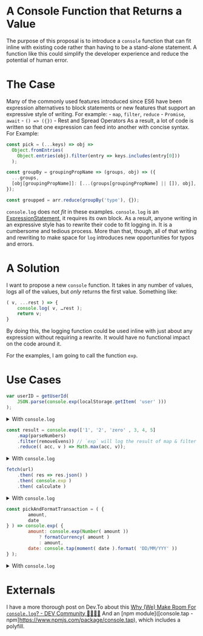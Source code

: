 # A Console Function that Returns a Value
The purpose of this proposal is to introduce a `console` function that can fit inline with existing code rather than having to be a stand-alone statement. A function like this could simplify the developer experience and reduce the potential of human error. 

# The Case
Many of the commonly used features introduced since ES6 have been expression alternatives to block statements or new features that support an expressive style of writing. For example:
	    - `map`, `filter`, `reduce`
	    - `Promise`, `await`
	    - `() => ({})`
	    - Rest and Spread Operators 
As a result, a lot of code is written so that one expression can feed into another with concise syntax. For Example: 

```javascript
const pick = (...keys) => obj =>
  Object.fromEntries(
    Object.entries(obj).filter(entry => keys.includes(entry[0]))
  );
```

```javascript
const groupBy = groupingPropName => (groups, obj) => ({
  ...groups,
  [obj[groupingPropName]]: [...(groups[groupingPropName] || []), obj],
});

const groupped = arr.reduce(groupBy('type'), {});
```

`console.log`  does not *fit* in these examples. `console.log` is an [ExpressionStatement](https://astexplorer.net/#/gist/9a4032d251e731d16ef236cdee5af6d6/54387ab3f529ae7093f654e5085175991aa16561), it requires its own block. As a result, anyone writing in an expressive style has to rewrite their code to fit logging in. It is a cumbersome and tedious process. More than that, though, all of that writing and rewriting to make space for `log` introduces new opportunities for typos and errors. 

# A Solution
I want to propose a new `console` function. It takes in any number of values, logs all of the values, but *only* returns the first value. Something like:
```javascript
( v, ...rest ) => { 
    console.log( v, …rest );
    return v;
}
``` 
By doing this, the logging function could be used inline with just about any expression without requiring a rewrite. It would have no functional impact on the code around it. 

For the examples, I am going to call the function `exp`.

# Use Cases
```javascript
var userID = getUserId(
    JSON.parse(console.exp(localStorage.getItem( 'user' ))) 
);
```
<details>
    <summary>With <code>console.log</code></summary>

```javascript
const user = localStorage.getItem( 'user' );
console.log(user)

var userID = getUserId(
    JSON.parse(user) 
);
```

</details>

```javascript
const result = console.exp(['1', '2', 'zero' , 3, 4, 5]
    .map(parseNumbers)
    .filter(removeEvens)) // `exp` will log the result of map & filter
    .reduce(( acc, v ) => Math.max(acc, v));
```
<details>
    <summary>With <code>console.log</code></summary>

```javascript
const filteredRes = ['1', '2', 'zero' , 3, 4, 5]
    .map(parseNumbers)
    .filter(removeEvens)
console.log(filteredRes)

const result = filteredRes
    .reduce(( acc, v ) => Math.max(acc, v));
```

</details>

```javascript
fetch(url)
    .then( res => res.json() )
    .then( console.exp )
    .then( calculate )
```
<details>
    <summary>With <code>console.log</code></summary>

```javascript
fetch(url)
    .then( res => res.json() )
    .then( res => ( console.log(res), res ) )
    .then( calculate )
```

</details>

```javascript
const pickAndFormatTransaction = ( {
        amount,
        date
} ) => console.exp( {
        amount: console.exp(Number( amount ))
            ? formatCurrency( amount ) 
            : amount,
        date: console.tap(moment( date ).format( 'DD/MM/YYY' ))
} );
```
<details>
    <summary>With <code>console.log</code></summary>

```javascript
const pickAndFormatTransaction = ({ amount, date }) => {
  const isNumber = Number(amount);
  console.log(isNumber);

  const formattedDate = moment(date).format('DD/MM/YYY');
  console.log(formattedDate);
  const res = {
    amount: isNumber ? formatCurrency(amount) : amount,
    date: formattedDate,
  };
  console.log(res);

  return res;
};
```

</details>

# Externals 
I have a more thorough post on Dev.To about this [Why (We) Make Room For `console.log`? - DEV Community 👩‍💻👨‍💻](https://dev.to/easilybaffled/why-we-make-room-for-console-log-2j52)
And an [npm module]([console.tap  -  npm]https://www.npmjs.com/package/console.tap), which includes a polyfill. 
